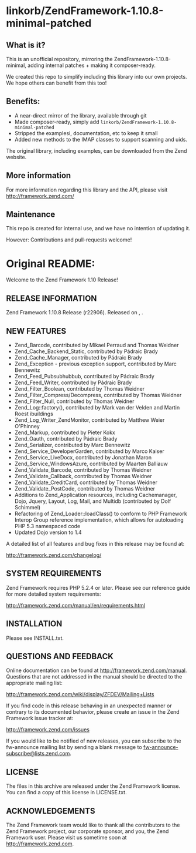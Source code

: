 # linkorb/ZendFramework-1.10.8-minimal-patched

## What is it?

This is an unofficial repository, mirroring the ZendFramework-1.10.8-minimal, adding internal patches + making it composer-ready.

We created this repo to simplify including this library into our own projects. 
We hope others can benefit from this too!

## Benefits:

* A near-direct mirror of the library, available through git
* Made composer-ready, simply add `linkorb/ZendFramework-1.10.8-minimal-patched`
* Stripped the examplesi, documentation, etc to keep it small
* Added new methods to the IMAP classes to support scanning and uids.

The original library, including examples, can be downloaded from the Zend website.

## More information

For more information regarding this library and the API, please visit http://framework.zend.com/

## Maintenance

This repo is created for internal use, and we have no intention of updating it.

However: Contributions and pull-requests welcome!

# Original README:


Welcome to the Zend Framework 1.10 Release! 

RELEASE INFORMATION
---------------
Zend Framework 1.10.8 Release (r22906).
Released on <Month> <Day>, <Year>.

NEW FEATURES
------------

* Zend_Barcode, contributed by Mikael Perraud and Thomas Weidner
* Zend_Cache_Backend_Static, contributed by Pádraic Brady
* Zend_Cache_Manager, contributed by Pádraic Brady
* Zend_Exception - previous exception support, contributed by Marc Bennewitz
* Zend_Feed_Pubsubhubbub, contributed by Pádraic Brady
* Zend_Feed_Writer, contributed by Pádraic Brady
* Zend_Filter_Boolean, contributed by Thomas Weidner
* Zend_Filter_Compress/Decompress, contributed by Thomas Weidner
* Zend_Filter_Null, contributed by Thomas Weidner
* Zend_Log::factory(), contributed by Mark van der Velden and Martin Roest ibuildings
* Zend_Log_Writer_ZendMonitor, contributed by Matthew Weier O'Phinney
* Zend_Markup, contributed by Pieter Kokx
* Zend_Oauth, contributed by Pádraic Brady
* Zend_Serializer, contributed by Marc Bennewitz
* Zend_Service_DeveloperGarden, contributed by Marco Kaiser
* Zend_Service_LiveDocx, contributed by Jonathan Maron
* Zend_Service_WindowsAzure, contributed by Maarten Balliauw
* Zend_Validate_Barcode, contributed by Thomas Weidner
* Zend_Validate_Callback, contributed by Thomas Weidner
* Zend_Validate_CreditCard, contributed by Thomas Weidner
* Zend_Validate_PostCode, contributed by Thomas Weidner
* Additions to Zend_Application resources, including Cachemanager, Dojo, Jquery,
  Layout, Log, Mail, and Multidb (contributed by Dolf Schimmel)
* Refactoring of Zend_Loader::loadClass() to conform to PHP Framework Interop
  Group reference implementation, which allows for autoloading PHP 5.3
  namespaced code
* Updated Dojo version to 1.4

A detailed list of all features and bug fixes in this release may be found at:

http://framework.zend.com/changelog/

SYSTEM REQUIREMENTS
-------------------

Zend Framework requires PHP 5.2.4 or later. Please see our reference
guide for more detailed system requirements:

http://framework.zend.com/manual/en/requirements.html

INSTALLATION
------------

Please see INSTALL.txt.

QUESTIONS AND FEEDBACK
----------------------

Online documentation can be found at http://framework.zend.com/manual.
Questions that are not addressed in the manual should be directed to the
appropriate mailing list:

http://framework.zend.com/wiki/display/ZFDEV/Mailing+Lists

If you find code in this release behaving in an unexpected manner or
contrary to its documented behavior, please create an issue in the Zend
Framework issue tracker at:

http://framework.zend.com/issues

If you would like to be notified of new releases, you can subscribe to
the fw-announce mailing list by sending a blank message to
fw-announce-subscribe@lists.zend.com.

LICENSE
-------

The files in this archive are released under the Zend Framework license.
You can find a copy of this license in LICENSE.txt.

ACKNOWLEDGEMENTS
----------------

The Zend Framework team would like to thank all the contributors to the Zend
Framework project, our corporate sponsor, and you, the Zend Framework user.
Please visit us sometime soon at http://framework.zend.com.

